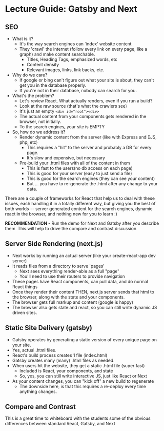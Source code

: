 # Lecture Guide: Gatsby and Next

## SEO

* What is it?
  * It's the way search engines can 'index' website content
  * They 'crawl' the internet (follow every link on every page, like a graph) and make content searchable.
    * Titles, Heading Tags, emphasized words, etc
    * Content density
    * Relevant images, links, link backs, etc.
* Why do we care?
  * If google or bing can't figure out what your site is about, they can't get you in the database properly.
  * If you're not in their database, nobody can search for you.
* What's the problem?
  * Let's review React. What actually renders, even if you run a build?
  * Look at the raw source (that's what the crawlers see)
  * It's just an empty `<div id="root"><div>`
  * The actual content from your components gets rendered in the browser, not initially. 
  * To the search engines, your site is EMPTY
* So, how do we address it?
  * Render dynamic content from the server (like with Express and EJS, php, etc)
    * This requires a "hit" to the server and probably a DB for every page.
    * It's slow and expensive, but necessary
  * Pre-build your .html files with all of the content in them
    * This is fast to the users(no db access on each page)
    * This is good for your server (easy to just send a file)
    * This is good for the search engines (they can see your content)
    * But ... you have to re-generate the .html after any change to your data.
    
There are a couple of frameworks for React that help us to deal with these issues, each handling it in a totally different way, but giving you the best of both worlds -- server generated content for the search engines, dynamic react in the browser, and nothing new for you to learn :)

**RECOMMENDATION** - Run the demo for Next and Gatsby after you describe them. This will help to drive the compare and contrast discussion.

## Server Side Rendering (next.js)

* Next works by running an actual server (like your create-react-app dev server)
* It reads files from a directory to serve 'pages'
  * Next sees everything render-able as a full "page"
  * You'll need to use their routers to provide navigation
* These pages have React components, can pull data, and do normal React things
* Once they render their content THEN, next.js server sends that html to the browser, along with the state and your components.
* The browser gets full markup and content (google is happy)
* The browser also gets state and react, so you can still write dynamic JS driven sites.


## Static Site Delivery (gatsby)

* Gatsby operates by generating a static version of every unique page on your site.
* Yes, actual .html files.
* React's build process creates 1 file (index.html)
* Gatsby creates many (many) .html files as needed.
* When users hit the website, they get a static .html file (super fast)
  * Included is React, your components, and state
  * So, yes, you can still write interactive JS, just like React or Next
* As your content changes, you can "kick off" a new build to regenerate
  * The downside here, is that this requires a re-deploy every time anything changes.
  
## Compare and Contrast

This is a great time to whiteboard with the students some of the obvious differences between standard React, Gatsby, and Next


